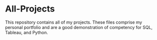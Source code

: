 # All-Projects
This repository contains all of my projects. These files comprise my personal portfolio and are a good demonstration of competency for SQL, Tableau, and Python.
